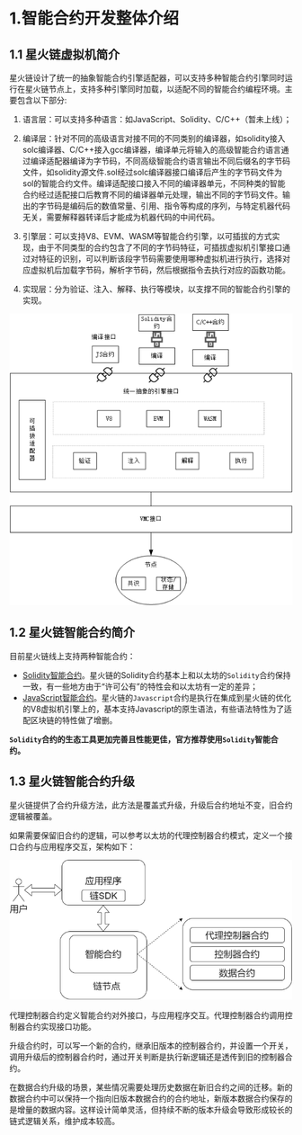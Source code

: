 # 1.智能合约开发整体介绍

## 1.1 星火链虚拟机简介

星火链设计了统一的抽象智能合约引擎适配器，可以支持多种智能合约引擎同时运行在星火链节点上，支持多种引擎同时加载，以适配不同的智能合约编程环境。主要包含以下部分:

1. 语言层：可以支持多种语言：如JavaScript、Solidity、C/C++（暂未上线）；

2. 编译层：针对不同的高级语言对接不同的不同类别的编译器，如solidity接入solc编译器、C/C++接入gcc编译器，编译单元将输入的高级智能合约语言通过编译适配器编译为字节码，不同高级智能合约语言输出不同后缀名的字节码文件，如solidity源文件.sol经过solc编译器接口编译后产生的字节码文件为sol的智能合约文件。编译适配接口接入不同的编译器单元，不同种类的智能合约经过适配接口后教育不同的编译器单元处理，输出不同的字节码文件。输出的字节码是编码后的数值常量、引用、指令等构成的序列，与特定机器代码无关，需要解释器转译后才能成为机器代码的中间代码。

3. 引擎层：可以支持V8、EVM、WASM等智能合约引擎，以可插拔的方式实现，由于不同类型的合约包含了不同的字节码特征，可插拔虚拟机引擎接口通过对特征的识别，可以判断该段字节码需要使用哪种虚拟机进行执行，选择对应虚拟机后加载字节码，解析字节码，然后根据指令去执行对应的函数功能。

4. 实现层：分为验证、注入、解释、执行等模块，以支撑不同的智能合约引擎的实现。

<div align="center">     <img src="..\_static\images\image-20240514140532163.png" alt="image-20240514140532163"  /></div>



## 1.2 星火链智能合约简介

目前星火链线上支持两种智能合约：

- [Solidity智能合约]()。星火链的Solidity合约基本上和以太坊的`Solidity`合约保持一致，有一些地方由于“许可公有”的特性会和以太坊有一定的差异；
- [JavaScript智能合约]()。星火链的`Javascript`合约是执行在集成到星火链的优化的V8虚拟机引擎上的，基本支持Javascript的原生语法，有些语法特性为了适配区块链的特性做了增删。

**`Solidity`合约的生态工具更加完善且性能更佳，官方推荐使用`Solidity`智能合约。**

## 1.3 星火链智能合约升级

星火链提供了合约升级方法，此方法是覆盖式升级，升级后合约地址不变，旧合约逻辑被覆盖。

如果需要保留旧合约的逻辑，可以参考以太坊的代理控制器合约模式，定义一个接口合约与应用程序交互，架构如下：

<img src="..\_static\images\星火智能合约开发建议-第 2 页_uH75krGpXq.png" style="zoom:67%;" />

代理控制器合约定义智能合约对外接口，与应用程序交互。代理控制器合约调用控制器合约实现接口功能。

升级合约时，可以写一个新的合约，继承旧版本的控制器合约，并设置一个开关，调用升级后的控制器合约时，通过开关判断是执行新逻辑还是透传到旧的控制器合约。

在数据合约升级的场景，某些情况需要处理历史数据在新旧合约之间的迁移。新的数据合约中可以保持一个指向旧版本数据合约的合约地址，新版本数据合约保存的是增量的数据内容。这样设计简单灵活，但持续不断的版本升级会导致形成较长的链式逻辑关系，维护成本较高。
